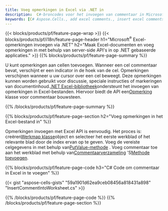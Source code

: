 ```yaml
---
title: Voeg opmerkingen in Excel via .NET in
description:  C#-broncodes voor het invoegen van commentaar in Microsoft Excel-bestanden met behulp van de .NET-bibliotheek.
keywords: [C# Aspose.Cells., add excel comments., insert excel comments., access excel comments., remove excel comments., delete excel comments., add comments in excel., insert comments in excel., access comments in excel., remove comments in excel., delete comments in excel]
---
```

{{< blocks/products/pf/feature-page-wrap >}}
{{< blocks/products/pf/i18n/feature-page-header h1="Microsoft<sup>&reg;</sup> Excel-opmerkingen invoegen via .NET" h2="Maak Excel-documenten en voeg opmerkingen in met behulp van server-side API\'s in op .NET gebaseerde applicaties." >}}
{{% blocks/products/pf/feature-page-summary %}}

 U kunt opmerkingen aan cellen toevoegen. Wanneer een cel commentaar bevat, verschijnt er een indicator in de hoek van de cel. Opmerkingen verschijnen wanneer u uw cursor over een cel beweegt. Deze opmerkingen kunnen worden gebruikt voor discussie, speciale instructies of markeringen van documentinhoud.[.NET Excel-bibliotheek](/cells/nl/net/)ondersteunt het invoegen van opmerkingen in Excel-bestanden. Hiervoor biedt de API een[Opmerking](https://reference.aspose.com/cells/net/aspose.cells/comment) klasse voor commentaar bouwsteen.

{{% /blocks/products/pf/feature-page-summary %}}

{{% blocks/products/pf/feature-page-section h2="Voeg opmerkingen in het Excel-bestand in" %}}

 Opmerkingen invoegen met Excel API is eenvoudig. Het proces is: creëren[Werkmap klasse](https://reference.aspose.com/cells/net/aspose.cells/workbook)object en selecteer het eerste werkblad of het relevante blad door de index ervan op te geven. Voeg de vereiste celgegevens in met behulp van[PutValue-methode](https://reference.aspose.com/cells/net/aspose.cells/cell/methods/putvalue/index) . Voeg commentaar toe aan het werkblad met behulp van[Commentaarverzameling](https://reference.aspose.com/cells/net/aspose.cells/commentcollection) 'S[Methode toevoegen](https://reference.aspose.com/cells/net/aspose.cells.commentcollection/add/methods/1).

{{% blocks/products/pf/feature-page-code h3="C# Code om commentaar in Excel in te voegen" %}}

{{< gist "aspose-cells-gists" "59a1901d62ea9ceb08456a818431a898" "InsertCommentIntoWorksheet.cs" >}}

{{% /blocks/products/pf/feature-page-code %}}
{{% /blocks/products/pf/feature-page-section %}}
